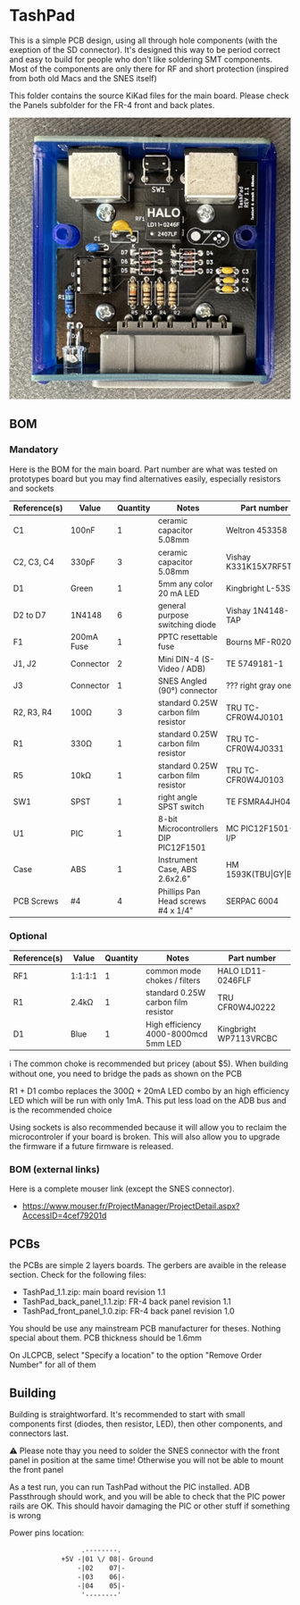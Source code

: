 # TashPad

This is a simple PCB design, using all through hole components (with the exeption of the SD connector). It's designed this way to be period correct and easy to build for people who don't like soldering SMT components. Most of the components are only there for RF and short protection (inspired from both old Macs and the SNES itself)

This folder contains the source KiKad files for the main board. Please check the Panels subfolder for the FR-4 front and back plates.

![PCB](Images/1024.jpeg)

## BOM
### Mandatory
Here is the BOM for the main board. Part number are what was tested on prototypes board but you may find alternatives easily, especially resistors and sockets

| Reference(s)          | Value      | Quantity | Notes                                  | Part number            |
|-----------------------|------------|----------|----------------------------------------|------------------------|
| C1                    | 100nF      | 1        | ceramic capacitor 5.08mm               | Weltron 453358         |
| C2, C3, C4            | 330pF      | 3        | ceramic capacitor 5.08mm               | Vishay K331K15X7RF5TH5 |
| D1                    | Green      | 1        | 5mm any color 20 mA LED                | Kingbright L-53SGD     |
| D2 to D7              | 1N4148     | 6        | general purpose switching diode        | Vishay 1N4148-TAP      |
| F1                    | 200mA Fuse | 1        | PPTC resettable fuse                   | Bourns MF-R020-2       |
| J1, J2                | Connector  | 2        | Mini DIN-4 (S-Video / ADB)             | TE 5749181-1           |
| J3                    | Connector  | 1        | SNES Angled (90°) connector            | ??? right gray one     |
| R2, R3, R4            | 100Ω       | 3        | standard 0.25W carbon film resistor    | TRU TC-CFR0W4J0101     |
| R1                    | 330Ω       | 1        | standard 0.25W carbon film resistor    | TRU TC-CFR0W4J0331     |
| R5                    | 10kΩ       | 1        | standard 0.25W carbon film resistor    | TRU TC-CFR0W4J0103     |
| SW1                   | SPST       | 1        | right angle SPST switch                | TE FSMRA4JH04          |
| U1                    | PIC        | 1        | 8-bit Microcontrollers DIP PIC12F1501  | MC PIC12F1501-I/P      |
| Case                  | ABS        | 1        | Instrument Case, ABS 2.6x2.6"          | HM 1593K(TBU\|GY\|BK)  |
| PCB Screws            | #4         | 4        | Phillips Pan Head screws #4 x 1/4"     | SERPAC 6004            |

### Optional

| Reference(s)          | Value      | Quantity | Notes                                  | Part number            |
|-----------------------|------------|----------|----------------------------------------|------------------------|
| RF1                   | 1:1:1:1    | 1        | common mode chokes / filters           | HALO LD11-0246FLF      |
| R1                    | 2.4kΩ      | 1        | standard 0.25W carbon film resistor    | TRU CFR0W4J0222        |
| D1                    | Blue       | 1        | High efficiency 4000-8000mcd 5mm LED   | Kingbright WP7113VRCBC |

:information_source: The common choke is recommended but pricey (about $5). When building without one, you need to bridge the pads as shown on the PCB

R1 + D1 combo replaces the 300Ω + 20mA LED combo by an high efficiency LED which will be run with only 1mA. This put less load on the ADB bus and is the recommended choice

Using sockets is also recommended because it will allow you to reclaim the microcontroler if your board is broken. This will also allow you to upgrade the firmware if a future firmware is released.

### BOM (external links)
Here is a complete mouser link (except the SNES connector).
- https://www.mouser.fr/ProjectManager/ProjectDetail.aspx?AccessID=4cef79201d

## PCBs
the PCBs are simple 2 layers boards. The gerbers are avaible in the release section.
Check for the following files:
* TashPad_1.1.zip: main board revision 1.1
* TashPad_back_panel_1.1.zip: FR-4 back panel revision 1.1
* TashPad_front_panel_1.0.zip: FR-4 back panel revision 1.0

You should be use any mainstream PCB manufacturer for theses. Nothing special about them. PCB thickness should be 1.6mm

On JLCPCB, select "Specify a location" to the option "Remove Order Number" for all of them

## Building
Building is straightworfard. It's recommended to start with small components first (diodes, then resistor, LED), then other components, and connectors last.

:warning: Please note thay you need to solder the SNES connector with the front panel in position at the same time! Otherwise you will not be able to mount the front panel

As a test run, you can run TashPad without the PIC installed. ADB Passthrough should work, and you will be able to check that the PIC power rails are OK. This should havoir damaging the PIC or other stuff if something is wrong

Power pins location:

```
                  .--------.
             +5V -|01 \/ 08|- Ground
                 -|02    07|-
                 -|03    06|-
                 -|04    05|-
                  '--------'
```
